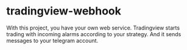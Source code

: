 # tradingview-webhook

With this project, you have your own web service.
Tradingview starts trading with incoming alarms according to your strategy. And it sends messages to your telegram account.